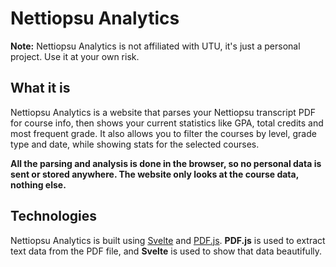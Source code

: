 # Nettiopsu Analytics

**Note:** Nettiopsu Analytics is not affiliated with UTU, it's just a personal project. Use it at your own risk.

## What it is

Nettiopsu Analytics is a website that parses your Nettiopsu transcript PDF for course info, then shows your current statistics like GPA, total credits and most frequent grade.
It also allows you to filter the courses by level, grade type and date, while showing stats for the selected courses.

**All the parsing and analysis is done in the browser, so no personal data is sent or stored anywhere. The website only looks at the course data, nothing else.**

## Technologies

Nettiopsu Analytics is built using [Svelte](https://svelte.dev) and [PDF.js](https://mozilla.github.io/pdf.js/). **PDF.js** is used to extract text data from the PDF file, and **Svelte** is used to show that data beautifully.
